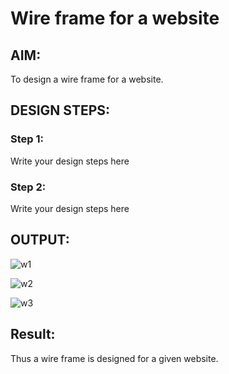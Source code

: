 # Wire frame for a website

## AIM:
To design a wire frame for a website.

## DESIGN STEPS:

### Step 1:
Write your design steps here 

### Step 2:
Write your design steps here

## OUTPUT:



![w1](https://user-images.githubusercontent.com/94882357/153694319-79213369-6a31-40cd-a8e2-c8fdfb31a385.jpg)


![w2](https://user-images.githubusercontent.com/94882357/153694332-37c1e502-4b10-4824-a381-7a4c4e1334bf.jpg)


![w3](https://user-images.githubusercontent.com/94882357/153694338-ecb9d0e5-656d-4eb2-a8c0-79c9eea1e39f.jpg)



## Result:
Thus a wire frame is designed for a given website.
